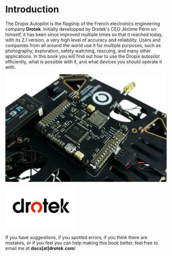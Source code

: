 # Introduction

The Dropix Autopilot is the flagship of the French electronics engineering company **Drotek**. Initially developped by Drotek's CEO Jérôme Périn on himself, it has been since improved multiple times so that it reached today, with its 2.1 version, a very high level of accuracy and reliability. Users and companies from all around the world use it for multiple purposes, such as photography, exploration, safety watching, rescuing, and many other applications. In this book you will find out how to use the Dropix autopilot efficiently, what is possible with it, and what devices you should operate it with.

![](.gitbook/assets/dropix-autopilot-drotek.jpg)

![](.gitbook/assets/drotek-logo-newsletter.png)

If you have suggestions, if you spotted errors, if you think there are mistakes, or if you feel you can help making this book better, feel free to email me at **docs\[at\]drotek.com**!

